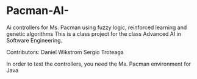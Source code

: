 # Pacman-AI-
Ai controllers for Ms. Pacman using fuzzy logic, reinforced learning and genetic algorithms
This is a class project for the class Advanced AI in Software Engineering.

Contributors:
Daniel Wikstrom
Sergio Troteaga

In order to test the controllers, you need the Ms. Pacman environment for Java

